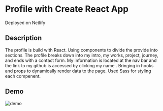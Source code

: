 # Profile with Create React App

Deployed on Netlify

## Description

The profile is build with React. Using components to divide the provide into sections. The profile breaks down into my intro, my works, project, journey, and ends with a contact form. My information is located at the nav bar and the link to my github is accessed by clicking my name . Bringing in hooks and props to dynamically render data to the page. 
Used Sass for styling each compenent. 

## Demo
![demo](public/assets/demo.gif) 